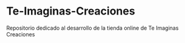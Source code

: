 # Te-Imaginas-Creaciones
Repositorio dedicado al desarrollo de la tienda online de Te Imaginas Creaciones
